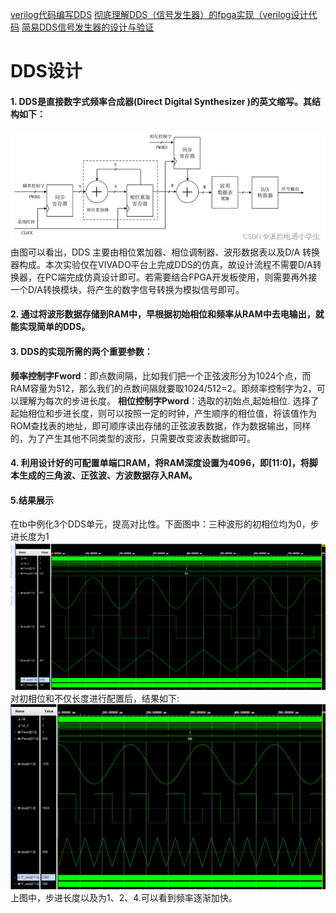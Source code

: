 [verilog代码编写DDS](https://blog.csdn.net/qq_46132759/article/details/122651657)
[彻底理解DDS（信号发生器）的fpga实现（verilog设计代码](https://blog.csdn.net/qq_44366923/article/details/125779015)
[简易DDS信号发生器的设计与验证](https://blog.csdn.net/m0_51133942/article/details/138140087?utm_medium=distribute.pc_relevant.none-task-blog-2~default~baidujs_baidulandingword~default-0-138140087-blog-125779015.235^v43^pc_blog_bottom_relevance_base2&spm=1001.2101.3001.4242.1&utm_relevant_index=3)

# DDS设计
#### 1. DDS是直接数字式频率合成器(Direct Digital Synthesizer )的英文缩写。其结构如下：
![](DDS_image/DDS结构.png)
由图可以看出，DDS 主要由相位累加器、相位调制器、波形数据表以及D/A 转换器构成。本次实验仅在VIVADO平台上完成DDS的仿真，故设计流程不需要D/A转换器，在PC端完成仿真设计即可。若需要结合FPGA开发板使用，则需要再外接一个D/A转换模块，将产生的数字信号转换为模拟信号即可。
#### 2. 通过将波形数据存储到RAM中，早根据初始相位和频率从RAM中去电输出，就能实现简单的DDS。
#### 3. DDS的实现所需的两个重要参数：
   **频率控制字Fword**：即点数间隔，比如我们把一个正弦波形分为1024个点，而RAM容量为512，那么我们的点数间隔就要取1024/512=2。即频率控制字为2，可以理解为每次的步进长度。
   **相位控制字Pword**：选取的初始点,起始相位.
   选择了起始相位和步进长度，则可以按照一定的时钟，产生顺序的相位值，将该值作为ROM查找表的地址，即可顺序读出存储的正弦波表数据，作为数据输出，同样的，为了产生其他不同类型的波形，只需要改变波表数据即可。

#### 4. 利用设计好的可配置单端口RAM，将RAM深度设置为4096，即[11:0]，将脚本生成的三角波、正弦波、方波数据存入RAM。

#### 5.结果展示
   在tb中例化3个DDS单元，提高对比性。下面图中：三种波形的初相位均为0，步进长度为1
     ![](DDS_image/DDS1.png)
   对初相位和不仅长度进行配置后，结果如下:
   ![](DDS_image/DDS2.png)
   上图中，步进长度以及为1、2、4.可以看到频率逐渐加快。

###
     